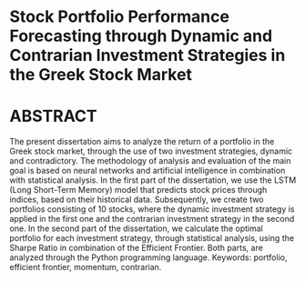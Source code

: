 # Stock Portfolio Performance Forecasting through Dynamic and Contrarian Investment Strategies in the Greek Stock Market

# ABSTRACT

The present dissertation aims to analyze the return of a portfolio in the Greek stock market, through the use of two investment strategies, dynamic and contradictory. The methodology of analysis and evaluation of the main goal is based on neural networks and artificial intelligence in combination with statistical analysis. In the first part of the dissertation, we use the LSTM (Long Short-Term Memory) model that predicts stock prices through indices, based on their historical data. Subsequently, we create two portfolios consisting of 10 stocks, where the dynamic investment strategy is applied in the first one and the contrarian investment strategy in the second one. In the second part of the dissertation, we calculate the optimal portfolio for each investment strategy, through statistical analysis, using the Sharpe Ratio in combination of the Efficient Frontier. Both parts, are analyzed through the Python programming language.
Keywords: portfolio, efficient frontier, momentum, contrarian.

